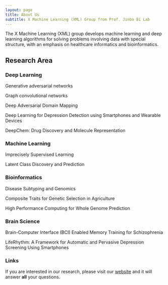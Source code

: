 ```yaml
---
layout: page
title: About Us
subtitle: X Machine Learning (XML) Group from Prof. Jinbo Bi Lab 
---
```


The X Machine Learning (XML) group develops machine learning and deep learning algorithms for solving problems involving data with special structure, with an emphasis on healthcare informatics and bioinformatics. 

## Research Area


### Deep Learning
Generative adversarial networks

Graph convolutional networks

Deep Adversarial Domain Mapping

Deep Learning for Depression Detection using Smartphones and Wearable Devices

DeepChem: Drug Discovery and Molecule Representation

### Machine Learning
Imprecisely Supervised Learning

Latent Class Discovery and Prediction

### Bioinformatics
Disease Subtyping and Genomics

Composite Traits for Genetic Selection in Agriculture

High Performance Computing for Whole Genome Prediction

### Brain Science
Brain-Computer Interface (BCI) Enabled Memory Training for Schizophrenia

LifeRhythm: A Framework for Automatic and Pervasive Depression Screening Using Smartphones




### Links

If you are interested in our research, please visit our [website](http://www.labhealthinfo.uconn.edu/) and it will answer **all** your questions.
